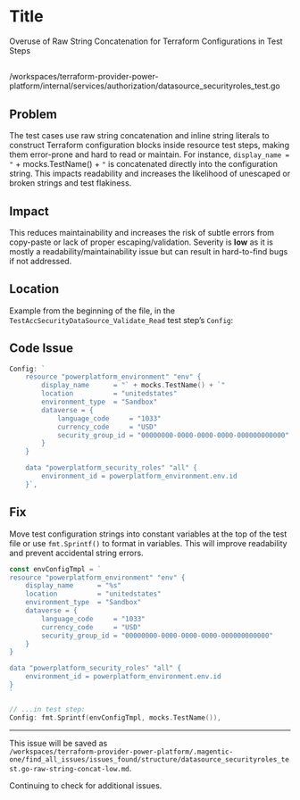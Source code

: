 # Title

Overuse of Raw String Concatenation for Terraform Configurations in Test Steps

##

/workspaces/terraform-provider-power-platform/internal/services/authorization/datasource_securityroles_test.go

## Problem

The test cases use raw string concatenation and inline string literals to construct Terraform configuration blocks inside resource test steps, making them error-prone and hard to read or maintain. For instance, `display_name = "` + mocks.TestName() + `"` is concatenated directly into the configuration string. This impacts readability and increases the likelihood of unescaped or broken strings and test flakiness.

## Impact

This reduces maintainability and increases the risk of subtle errors from copy-paste or lack of proper escaping/validation. Severity is **low** as it is mostly a readability/maintainability issue but can result in hard-to-find bugs if not addressed.

## Location

Example from the beginning of the file, in the `TestAccSecurityDataSource_Validate_Read` test step’s `Config`:

## Code Issue

```go
Config: `
    resource "powerplatform_environment" "env" {
        display_name      = "` + mocks.TestName() + `"
        location          = "unitedstates"
        environment_type  = "Sandbox"
        dataverse = {
            language_code     = "1033"
            currency_code     = "USD"
            security_group_id = "00000000-0000-0000-0000-000000000000"
        }
    }

    data "powerplatform_security_roles" "all" {
        environment_id = powerplatform_environment.env.id
    }`,
```

## Fix

Move test configuration strings into constant variables at the top of the test file or use `fmt.Sprintf()` to format in variables. This will improve readability and prevent accidental string errors.

```go
const envConfigTmpl = `
resource "powerplatform_environment" "env" {
    display_name      = "%s"
    location          = "unitedstates"
    environment_type  = "Sandbox"
    dataverse = {
        language_code     = "1033"
        currency_code     = "USD"
        security_group_id = "00000000-0000-0000-0000-000000000000"
    }
}

data "powerplatform_security_roles" "all" {
    environment_id = powerplatform_environment.env.id
}
`

// ...in test step:
Config: fmt.Sprintf(envConfigTmpl, mocks.TestName()),
```

---

This issue will be saved as  
`/workspaces/terraform-provider-power-platform/.magentic-one/find_all_issues/issues_found/structure/datasource_securityroles_test.go-raw-string-concat-low.md`.

Continuing to check for additional issues.
